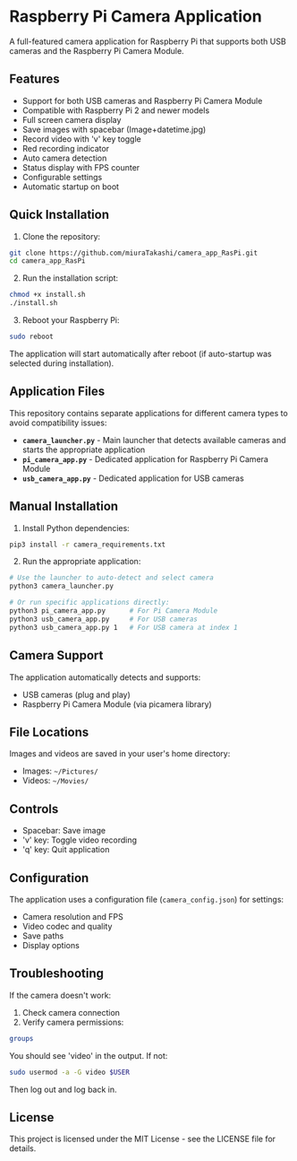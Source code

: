 # Raspberry Pi Camera Application

A full-featured camera application for Raspberry Pi that supports both USB cameras and the Raspberry Pi Camera Module.

## Features

- Support for both USB cameras and Raspberry Pi Camera Module
- Compatible with Raspberry Pi 2 and newer models
- Full screen camera display
- Save images with spacebar (Image+datetime.jpg)
- Record video with 'v' key toggle
- Red recording indicator
- Auto camera detection
- Status display with FPS counter
- Configurable settings
- Automatic startup on boot

## Quick Installation

1. Clone the repository:
```bash
git clone https://github.com/miuraTakashi/camera_app_RasPi.git
cd camera_app_RasPi
```

2. Run the installation script:
```bash
chmod +x install.sh
./install.sh
```

3. Reboot your Raspberry Pi:
```bash
sudo reboot
```

The application will start automatically after reboot (if auto-startup was selected during installation).

## Application Files

This repository contains separate applications for different camera types to avoid compatibility issues:

- **`camera_launcher.py`** - Main launcher that detects available cameras and starts the appropriate application
- **`pi_camera_app.py`** - Dedicated application for Raspberry Pi Camera Module
- **`usb_camera_app.py`** - Dedicated application for USB cameras

## Manual Installation

1. Install Python dependencies:
```bash
pip3 install -r camera_requirements.txt
```

2. Run the appropriate application:
```bash
# Use the launcher to auto-detect and select camera
python3 camera_launcher.py

# Or run specific applications directly:
python3 pi_camera_app.py      # For Pi Camera Module
python3 usb_camera_app.py     # For USB cameras
python3 usb_camera_app.py 1   # For USB camera at index 1
```

## Camera Support

The application automatically detects and supports:
- USB cameras (plug and play)
- Raspberry Pi Camera Module (via picamera library)

## File Locations

Images and videos are saved in your user's home directory:
- Images: `~/Pictures/`
- Videos: `~/Movies/`

## Controls

- Spacebar: Save image
- 'v' key: Toggle video recording
- 'q' key: Quit application

## Configuration

The application uses a configuration file (`camera_config.json`) for settings:
- Camera resolution and FPS
- Video codec and quality
- Save paths
- Display options

## Troubleshooting

If the camera doesn't work:
1. Check camera connection
2. Verify camera permissions:
```bash
groups
```
You should see 'video' in the output. If not:
```bash
sudo usermod -a -G video $USER
```
Then log out and log back in.

## License

This project is licensed under the MIT License - see the LICENSE file for details. 